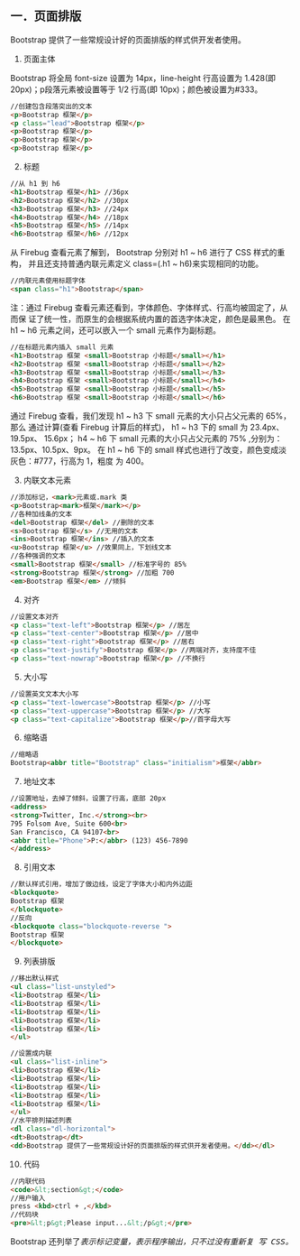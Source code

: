## 一．页面排版
Bootstrap 提供了一些常规设计好的页面排版的样式供开发者使用。

1. 页面主体

Bootstrap 将全局 font-size 设置为 14px，line-height 行高设置为 1.428(即20px)；p段落元素被设置等于 1/2 行高(即 10px)；颜色被设置为#333。

```html
//创建包含段落突出的文本
<p>Bootstrap 框架</p>
<p class="lead">Bootstrap 框架</p>
<p>Bootstrap 框架</p>
<p>Bootstrap 框架</p>
<p>Bootstrap 框架</p>
```
2. 标题

```html
//从 h1 到 h6
<h1>Bootstrap 框架</h1> //36px
<h2>Bootstrap 框架</h2> //30px
<h3>Bootstrap 框架</h3> //24px
<h4>Bootstrap 框架</h4> //18px
<h5>Bootstrap 框架</h5> //14px
<h6>Bootstrap 框架</h6> //12px
```
从 Firebug 查看元素了解到， Bootstrap 分别对 h1 ~ h6 进行了 CSS 样式的重构，
并且还支持普通内联元素定义 class=(.h1 ~ h6)来实现相同的功能。
```html
//内联元素使用标题字体
<span class="h1">Bootstrap</span>
```
注：通过 Firebug 查看元素还看到，字体颜色、字体样式、行高均被固定了，从而保
证了统一性，而原生的会根据系统内置的首选字体决定，颜色是最黑色。
在 h1 ~ h6 元素之间，还可以嵌入一个 small 元素作为副标题。
```html
//在标题元素内插入 small 元素
<h1>Bootstrap 框架 <small>Bootstrap 小标题</small></h1>
<h2>Bootstrap 框架 <small>Bootstrap 小标题</small></h2>
<h3>Bootstrap 框架 <small>Bootstrap 小标题</small></h3>
<h4>Bootstrap 框架 <small>Bootstrap 小标题</small></h4>
<h5>Bootstrap 框架 <small>Bootstrap 小标题</small></h5>
<h6>Bootstrap 框架 <small>Bootstrap 小标题</small></h6>
```
通过 Firebug 查看，我们发现 h1 ~ h3 下 small 元素的大小只占父元素的 65%，那么
通过计算(查看 Firebug 计算后的样式)， h1 ~ h3 下的 small 为 23.4px、 19.5px、 15.6px；
h4 ~ h6 下 small 元素的大小只占父元素的 75% ,分别为：13.5px、10.5px、9px。
在 h1 ~ h6 下的 small 样式也进行了改变，颜色变成淡灰色：#777，行高为 1，粗度
为 400。

3. 内联文本元素
```html
//添加标记，<mark>元素或.mark 类
<p>Bootstrap<mark>框架</mark></p>
//各种加线条的文本
<del>Bootstrap 框架</del> //删除的文本
<s>Bootstrap 框架</s> //无用的文本
<ins>Bootstrap 框架</ins> //插入的文本
<u>Bootstrap 框架</u> //效果同上，下划线文本
//各种强调的文本
<small>Bootstrap 框架</small> //标准字号的 85%
<strong>Bootstrap 框架</strong> //加粗 700
<em>Bootstrap 框架</em> //倾斜
```
4. 对齐
```html
//设置文本对齐
<p class="text-left">Bootstrap 框架</p> //居左
<p class="text-center">Bootstrap 框架</p> //居中
<p class="text-right">Bootstrap 框架</p> //居右
<p class="text-justify">Bootstrap 框架</p> //两端对齐，支持度不佳
<p class="text-nowrap">Bootstrap 框架</p> //不换行
```
5. 大小写
```html
//设置英文文本大小写
<p class="text-lowercase">Bootstrap 框架</p> //小写
<p class="text-uppercase">Bootstrap 框架</p> //大写
<p class="text-capitalize">Bootstrap 框架</p>//首字母大写
```
6. 缩略语
```html
//缩略语
Bootstrap<abbr title="Bootstrap" class="initialism">框架</abbr>
```
7. 地址文本
```html
//设置地址，去掉了倾斜，设置了行高，底部 20px
<address>
<strong>Twitter, Inc.</strong><br>
795 Folsom Ave, Suite 600<br>
San Francisco, CA 94107<br>
<abbr title="Phone">P:</abbr> (123) 456-7890
</address>
```
8. 引用文本
```html
//默认样式引用，增加了做边线，设定了字体大小和内外边距
<blockquote>
Bootstrap 框架
</blockquote>
//反向
<blockquote class="blockquote-reverse ">
Bootstrap 框架
</blockquote>
```
9. 列表排版
```html
//移出默认样式
<ul class="list-unstyled">
<li>Bootstrap 框架</li>
<li>Bootstrap 框架</li>
<li>Bootstrap 框架</li>
<li>Bootstrap 框架</li>
<li>Bootstrap 框架</li>
</ul>

//设置成内联
<ul class="list-inline">
<li>Bootstrap 框架</li>
<li>Bootstrap 框架</li>
<li>Bootstrap 框架</li>
<li>Bootstrap 框架</li>
<li>Bootstrap 框架</li>
</ul>
//水平排列描述列表
<dl class="dl-horizontal">
<dt>Bootstrap</dt>
<dd>Bootstrap 提供了一些常规设计好的页面排版的样式供开发者使用。</dd></dl>
```
10. 代码
```html
//内联代码
<code>&lt;section&gt;</code>
//用户输入
press <kbd>ctrl + ,</kbd>
//代码块
<pre>&lt;p&gt;Please input...&lt;/p&gt;</pre>
```
Bootstrap 还列举了<var>表示标记变量，<samp>表示程序输出，只不过没有重新复
写 CSS。
